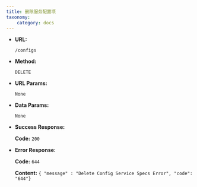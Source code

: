 ```yaml
---
title: 删除服务配置项
taxonomy:
    category: docs
---
```


* **URL:**

    `/configs`

* **Method:**

    `DELETE`

* **URL Params:**

    `None`

* **Data Params:**

    `None`

* **Success Response:**

    **Code:** `200`

* **Error Response:**

    **Code:** `644`
  	
  	**Content:** `{ "message" : "Delete Config Service Specs Error", "code": "644"}`